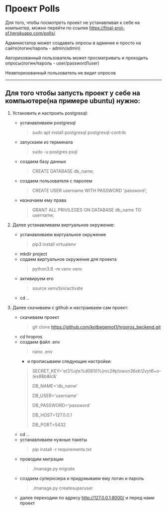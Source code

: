 Проект Polls
=====================
Для того, чтобы посмотреть проект не устанавливая к себе на компьютер, можно перейти по ссылке
https://final-proj-sf.herokuapp.com/polls/.

Администатор может создавать опросы в админке и просто на сайте(логин/пароль - admin/admin)

Авторизованный пользователь может просматривать и проходить опросы(логин/пароль - user/password1user)

Неавторизованный пользователь не видит опросов
***
Для того чтобы запусть проект у себе на компьютере(на примере ubuntu) нужно:
-----------------------------------
1. Установить и настроить postgresql:
    * устанавливаем postgresql
        > sudo apt install postgresql postgresql-contrib
    * запускаем из терминала
        > sudo -u postgres psql
    * создаем базу данных
        > CREATE DATABASE db_name;
    * создаем пользователя с паролем
        > CREATE USER username WITH PASSWORD 'password';
    * назначаем ему права
        > GRANT ALL PRIVILEGES ON DATABASE db_name TO username;

2. Далее устанавливаем виртуальное окружение:
    * устанавливаем виртуальное окружение
        > pip3 install virtualenv
    * mkdir project
    * содаем виртуальное окружение для проекта
        > python3.8 -m venv venv
    * активируем его
        > source venv/bin/activate
    * cd ..

3. Далее скачиваем с github и настраиваем сам проект:
    * скачиваем проект
        > git clone https://github.com/kotbegemot1/hropros_beckend.git
    * cd hropros
    * создаем файл .env
        > nano .env
        * и прописываем следующие настройки:
        > SECRET_KEY='et3%q!e%d0810%(mc2#p!*owxn36eb!2vyt6+o-*(es8&b&lc&'
        >
        > DB_NAME='db_name'
        >
        > DB_USER='username'
        >
        > DB_PASSWORD='password'
        >
        > DB_HOST=127.0.0.1
        >
        > DB_PORT=5432
    * cd ..
    * устанавливаем нужные пакеты
        > pip install -r requirements.txt
    * проводим миграции
        > ./manage.py migrate
    * создаем суперюзера и придумываем ему логин и пароль 
        > ./manage.py createsuperuser
    * далее переходим по адресу http://127.0.0.1:8000/ и перед нами проект
